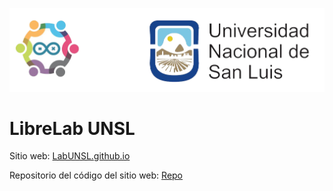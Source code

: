 ![Logo](/Miscelánea/logo.png)

# LibreLab UNSL

Sitio web: [LabUNSL.github.io](https://labunsl.github.io/)

Repositorio del código del sitio web: [Repo](https://github.com/labunsl/labunsl.github.io)
